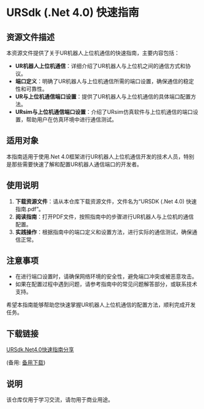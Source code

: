 # URSdk (.Net 4.0) 快速指南

## 资源文件描述

本资源文件提供了关于UR机器人上位机通信的快速指南，主要内容包括：

- **UR机器人上位机通信**：详细介绍了UR机器人与上位机之间的通信方式和协议。
- **端口定义**：明确了UR机器人与上位机通信所需的端口设置，确保通信的稳定性和可靠性。
- **UR与上位机通信端口设置**：提供了UR机器人与上位机通信的具体端口配置方法。
- **URsim与上位机通信端口设置**：介绍了URsim仿真软件与上位机通信的端口设置，帮助用户在仿真环境中进行通信测试。

## 适用对象

本指南适用于使用.Net 4.0框架进行UR机器人上位机通信开发的技术人员，特别是那些需要快速了解和配置UR机器人通信端口的开发者。

## 使用说明

1. **下载资源文件**：请从本仓库下载资源文件，文件名为“URSDK (.Net 4.0) 快速指南.pdf”。
2. **阅读指南**：打开PDF文件，按照指南中的步骤进行UR机器人与上位机的通信配置。
3. **实践操作**：根据指南中的端口定义和设置方法，进行实际的通信测试，确保通信正常。

## 注意事项

- 在进行端口设置时，请确保网络环境的安全性，避免端口冲突或被恶意攻击。
- 如果在配置过程中遇到问题，请参考指南中的常见问题解答部分，或联系技术支持。

希望本指南能够帮助您快速掌握UR机器人上位机通信的配置方法，顺利完成开发任务。

## 下载链接
[URSdk.Net4.0快速指南分享](https://pan.quark.cn/s/c237198a0eba) 

(备用: [备用下载](https://pan.baidu.com/s/1SpKAdFJqAPokpuXa8Q1Unw?pwd=1234))

## 说明

该仓库仅用于学习交流，请勿用于商业用途。
